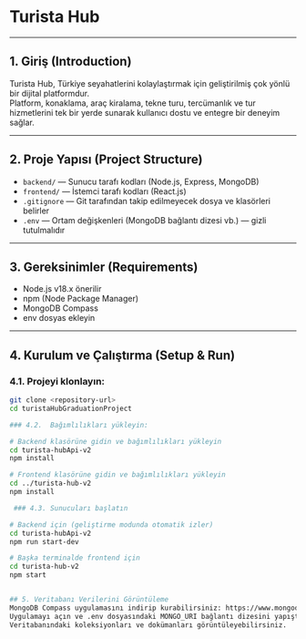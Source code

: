 # Turista Hub 

---

## 1. Giriş (Introduction)

Turista Hub, Türkiye seyahatlerini kolaylaştırmak için geliştirilmiş çok yönlü bir dijital platformdur.  
Platform, konaklama, araç kiralama, tekne turu, tercümanlık ve tur hizmetlerini tek bir yerde sunarak kullanıcı dostu ve entegre bir deneyim sağlar.

---

## 2. Proje Yapısı (Project Structure)

- `backend/` — Sunucu tarafı kodları (Node.js, Express, MongoDB)  
- `frontend/` — İstemci tarafı kodları (React.js)  
- `.gitignore` — Git tarafından takip edilmeyecek dosya ve klasörleri belirler  
- `.env` — Ortam değişkenleri (MongoDB bağlantı dizesi vb.) — gizli tutulmalıdır

---

## 3. Gereksinimler (Requirements)

- Node.js v18.x önerilir  
- npm (Node Package Manager)  
-  MongoDB Compass
-  env dosyas ekleyin 

---

## 4. Kurulum ve Çalıştırma (Setup & Run)

### 4.1. Projeyi klonlayın:

```bash
git clone <repository-url>
cd turistaHubGraduationProject

### 4.2.  Bağımlılıkları yükleyin:

# Backend klasörüne gidin ve bağımlılıkları yükleyin
cd turista-hubApi-v2
npm install

# Frontend klasörüne gidin ve bağımlılıkları yükleyin
cd ../turista-hub-v2
npm install

 ### 4.3. Sunucuları başlatın

# Backend için (geliştirme modunda otomatik izler)
cd turista-hubApi-v2
npm run start-dev

# Başka terminalde frontend için
cd turista-hub-v2
npm start


## 5. Veritabanı Verilerini Görüntüleme
MongoDB Compass uygulamasını indirip kurabilirsiniz: https://www.mongodb.com/products/compass
Uygulamayı açın ve .env dosyasındaki MONGO_URI bağlantı dizesini yapıştırarak Connect butonuna tıklayın.
Veritabanındaki koleksiyonları ve dokümanları görüntüleyebilirsiniz.




